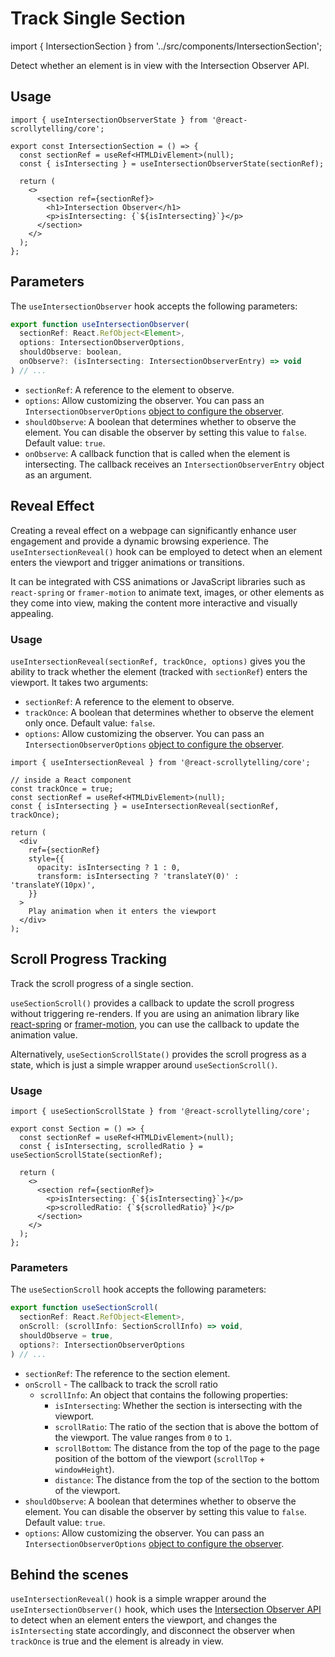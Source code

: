 # Track Single Section

import { IntersectionSection } from '../src/components/IntersectionSection';

Detect whether an element is in view with the Intersection Observer API.

<IntersectionSection className="border-green-400 dark:border-green-700 bg-green-200 dark:bg-green-800" />

## Usage

```tsx
import { useIntersectionObserverState } from '@react-scrollytelling/core';

export const IntersectionSection = () => {
  const sectionRef = useRef<HTMLDivElement>(null);
  const { isIntersecting } = useIntersectionObserverState(sectionRef);

  return (
    <>
      <section ref={sectionRef}>
        <h1>Intersection Observer</h1>
        <p>isIntersecting: {`${isIntersecting}`}</p>
      </section>
    </>
  );
};
```

## Parameters

The `useIntersectionObserver` hook accepts the following parameters:

```jsx
export function useIntersectionObserver(
  sectionRef: React.RefObject<Element>,
  options: IntersectionObserverOptions,
  shouldObserve: boolean,
  onObserve?: (isIntersecting: IntersectionObserverEntry) => void
) // ...
```

- `sectionRef`: A reference to the element to observe.
- `options`: Allow customizing the observer. You can pass an `IntersectionObserverOptions` [object to configure the observer](https://developer.mozilla.org/en-US/docs/Web/API/IntersectionObserver#instance_properties).
- `shouldObserve`: A boolean that determines whether to observe the element. You can disable the observer by setting this value to `false`. Default value: `true`.
- `onObserve`: A callback function that is called when the element is intersecting. The callback receives an `IntersectionObserverEntry` object as an argument.

## Reveal Effect

Creating a reveal effect on a webpage can significantly enhance user engagement and provide a dynamic browsing experience.
The `useIntersectionReveal()` hook can be employed to detect when an element enters the viewport and trigger animations or transitions.

It can be integrated with CSS animations or JavaScript libraries such as `react-spring` or `framer-motion` to animate text, images,
or other elements as they come into view,
making the content more interactive and visually appealing.

### Usage

`useIntersectionReveal(sectionRef, trackOnce, options)` gives you the ability to track whether the element (tracked with `sectionRef`)
enters the viewport. It takes two arguments:

- `sectionRef`: A reference to the element to observe.
- `trackOnce`: A boolean that determines whether to observe the element only once. Default value: `false`.
- `options`: Allow customizing the observer. You can pass an `IntersectionObserverOptions` [object to configure the observer](https://developer.mozilla.org/en-US/docs/Web/API/IntersectionObserver#instance_properties).

```tsx
import { useIntersectionReveal } from '@react-scrollytelling/core';

// inside a React component
const trackOnce = true;
const sectionRef = useRef<HTMLDivElement>(null);
const { isIntersecting } = useIntersectionReveal(sectionRef, trackOnce);

return (
  <div
    ref={sectionRef}
    style={{
      opacity: isIntersecting ? 1 : 0,
      transform: isIntersecting ? 'translateY(0)' : 'translateY(10px)',
    }}
  >
    Play animation when it enters the viewport
  </div>
);
```

## Scroll Progress Tracking

Track the scroll progress of a single section.

`useSectionScroll()` provides a callback to update the scroll progress without triggering re-renders.
If you are using an animation library like [react-spring](https://react-spring.dev/docs/advanced/spring-value) or [framer-motion](https://www.framer.com/motion/motionvalue/),
you can use the callback to update the animation value.

Alternatively, `useSectionScrollState()` provides the scroll progress as a state, which is just a simple wrapper around `useSectionScroll()`.

### Usage

```tsx
import { useSectionScrollState } from '@react-scrollytelling/core';

export const Section = () => {
  const sectionRef = useRef<HTMLDivElement>(null);
  const { isIntersecting, scrolledRatio } = useSectionScrollState(sectionRef);

  return (
    <>
      <section ref={sectionRef}>
        <p>isIntersecting: {`${isIntersecting}`}</p>
        <p>scrolledRatio: {`${scrolledRatio}`}</p>
      </section>
    </>
  );
};
```

### Parameters

The `useSectionScroll` hook accepts the following parameters:

```jsx
export function useSectionScroll(
  sectionRef: React.RefObject<Element>,
  onScroll: (scrollInfo: SectionScrollInfo) => void,
  shouldObserve = true,
  options?: IntersectionObserverOptions
) // ...
```

- `sectionRef`: The reference to the section element.
- `onScroll` - The callback to track the scroll ratio
  - `scrollInfo`: An object that contains the following properties:
    - `isIntersecting`: Whether the section is intersecting with the viewport.
    - `scrollRatio`: The ratio of the section that is above the bottom of the viewport. The value ranges from `0` to `1`.
    - `scrollBottom`: The distance from the top of the page to the page position of the bottom of the viewport (`scrollTop` + `windowHeight`).
    - `distance`: The distance from the top of the section to the bottom of the viewport.
- `shouldObserve`: A boolean that determines whether to observe the element. You can disable the observer by setting this value to `false`. Default value: `true`.
- `options`: Allow customizing the observer. You can pass an `IntersectionObserverOptions` [object to configure the observer](https://developer.mozilla.org/en-US/docs/Web/API/IntersectionObserver#instance_properties).

## Behind the scenes

`useIntersectionReveal()` hook is a simple wrapper around the `useIntersectionObserver()` hook,
which uses the [Intersection Observer API](https://developer.mozilla.org/en-US/docs/Web/API/Intersection_Observer_API) to detect when an element enters the viewport, and changes the `isIntersecting` state accordingly,
and disconnect the observer when `trackOnce` is true and the element is already in view.
